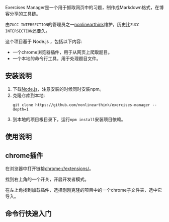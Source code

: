 Exercises Manager是一个用于抓取网页中的习题，制作成Markdown格式，在博客分享的工具链。

由`ZUCC INTERSECTION`的管理员之一[nonlinearthink](https://github.com/nonlinearthink)维护，历史比`ZUCC INTERSECTION`还要久。

这个项目基于 Node.js ，包括以下内容:
- 一个chrome浏览器插件，用于从网页上爬取题目。
- 一个本地的命令行工具，用于处理题目文件。

## 安装说明

1. 下载[Node.js](https://nodejs.org/zh-cn/download/)，注意安装的时候同时安装npm。
2. 克隆仓库到本地:
    ```
    git clone https://github.com/nonlinearthink/exercises-manager --depth=1
    ```
3. 到本地的项目根目录下，运行`npm install`安装项目依赖。

## 使用说明

## chrome插件

在浏览器中打开链接[chrome://extensions/](chrome://extensions/)。

找到右上角的一个开关，开启开发者模式。

在左上角找到加载插件，选择刚刚克隆的项目中的一个chrome子文件夹，选中它导入。

## 命令行快速入门

